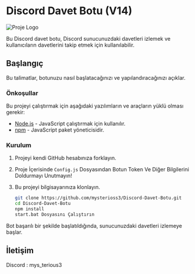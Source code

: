 # Discord Davet Botu (V14)

![Proje Logo](https://github.com/mysteriouss3/Discord-Invite-Botu-V14/assets/142053394/d177ebdc-0169-434a-ad8d-cbc95fc73753)

Bu Discord davet botu, Discord sunucunuzdaki davetleri izlemek ve kullanıcıların davetlerini takip etmek için kullanılabilir.

## Başlangıç

Bu talimatlar, botunuzu nasıl başlatacağınızı ve yapılandıracağınızı açıklar.

### Önkoşullar

Bu projeyi çalıştırmak için aşağıdaki yazılımların ve araçların yüklü olması gerekir:

- [Node.js](https://nodejs.org/) - JavaScript çalıştırmak için kullanılır.
- [npm](https://www.npmjs.com/) - JavaScript paket yöneticisidir.

### Kurulum

1. Projeyi kendi GitHub hesabınıza forklayın.
2. Proje İçerisinde `Config.js` Dosyasından Botun Token Ve Diğer Bilgilerini Doldurmayı Unutmayın!
3. Bu projeyi bilgisayarınıza klonlayın.

   ```bash
   git clone https://github.com/mysterioss3/Discord-Davet-Botu.git
   cd Discord-Davet-Botu
   npm install
   start.bat Dosyasını Çalıştırın

Bot başarılı bir şekilde başlatıldığında, sunucunuzdaki davetleri izlemeye başlar.

## İletişim

Discord : mys_terious3





